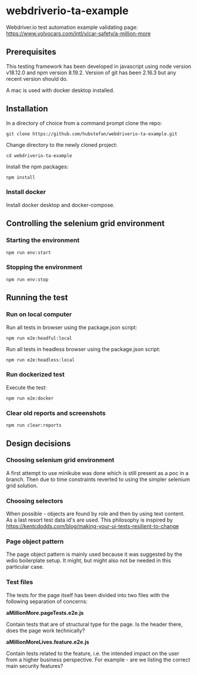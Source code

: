 # webdriverio-ta-example
Webdriver.io test automation example validating page: https://www.volvocars.com/intl/v/car-safety/a-million-more

## Prerequisites

This testing framework has been developed in javascript using node version v18.12.0 and npm version 8.19.2.
Version of git has been 2.16.3 but any recent version should do.

A mac is used with docker desktop installed.

## Installation

In a directory of choice from a command prompt clone the repo:
```
git clone https://github.com/hubstefan/webdriverio-ta-example.git
```

Change directory to the newly cloned project:
```
cd webdriverio-ta-example
```

Install the npm packages:
```
npm install
```
### Install docker
Install docker desktop and docker-compose.

## Controlling the selenium grid environment
### Starting the environment
```
npm run env:start
```
### Stopping the environment
```
npm run env:stop
```

## Running the test

### Run on local computer

Run all tests in browser using the package.json script:
```
npm run e2e:headful:local
```

Run all tests in headless browser using the package.json script:
```
npm run e2e:headless:local
```
### Run dockerized test 

Execute the test:
```
npm run e2e:docker
```
### Clear old reports and screenshots 

```
npm run clear:reports
```

## Design decisions

### Choosing selenium grid environment
A first attempt to use minikube was done which is still present as a poc in a branch. Then due to time constraints reverted to using the simpler selenium grid solution.

### Choosing selectors
When possible - objects are found by role and then by using text content. As a last resort test data id's are used. This philosophy is inspired by https://kentcdodds.com/blog/making-your-ui-tests-resilient-to-change

### Page object pattern
The page object pattern is mainly used because it was suggested by the wdio boilerplate setup. It might, but might also not be needed in this particular case.

### Test files
The tests for the page itself has been divided into two files with the following separation of concerns:

**aMillionMore.pageTests.e2e.js**

Contain tests that are of structural type for the page. Is the header there, does the page work technically?

**aMillionMoreLives.feature.e2e.js**

Contain tests related to the feature, i.e. the intended impact on the user from a higher business perspective. For example - are we listing the correct main security features? 
